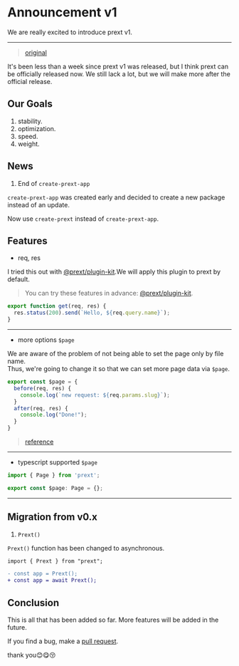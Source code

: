 # Announcement v1

We are really excited to introduce prext v1.

---

> [original](https://github.com/do4ng/prext/issues/11)

It's been less than a week since prext v1 was released, but I think prext can be officially released now.
We still lack a lot, but we will make more after the official release.

## Our Goals

1. stability.
2. optimization.
3. speed.
4. weight.

## News

1. End of `create-prext-app`

`create-prext-app` was created early and decided to create a new package instead of an update.

Now use `create-prext` instead of `create-prext-app`.

## Features

- req, res

I tried this out with [@prext/plugin-kit](https://github.com/do4ng/prext/tree/main/packages/plugin-kit).We will apply this plugin to prext by default.

> You can try these features in advance: [@prext/plugin-kit](https://github.com/do4ng/prext/tree/main/packages/plugin-kit).

```js
export function get(req, res) {
  res.status(200).send(`Hello, ${req.query.name}`);
}
```

---

- more options `$page`

We are aware of the problem of not being able to set the page only by file name.  
Thus, we're going to change it so that we can set more page data via `$page`.

```js
export const $page = {
  before(req, res) {
    console.log(`new request: ${req.params.slug}`);
  }
  after(req, res) {
    console.log("Done!");
  }
}
```

> [reference](/guide/guide-page)

---

- typescript supported `$page`

```ts
import { Page } from 'prext';

export const $page: Page = {};
```

---

## Migration from v0.x

1. `Prext()`

`Prext()` function has been changed to asynchronous.

```diff
import { Prext } from "prext";

- const app = Prext();
+ const app = await Prext();
```

## Conclusion

This is all that has been added so far. More features will be added in the future.

If you find a bug, make a [pull request](https://github.com/do4ng/prext/pulls).

thank you😊😋😚
